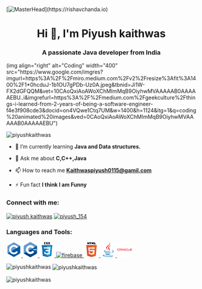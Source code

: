 [![MasterHead](https://1.bp.blogspot.com/-7A4WynwLsM...)](https://rishavchanda.io)
<h1 align="center">Hi 👋, I'm Piyush kaithwas</h1>
<h3 align="center">A passionate Java developer from India</h3>
(img align="right" alt="Coding" width="400" src="https://www.google.com/imgres?imgurl=https%3A%2F%2Fmiro.medium.com%2Fv2%2Fresize%3Afit%3A1400%2F1*0hcduJ-1b1OU7gPDb-Uz0A.jpeg&tbnid=Ji1W-FX2dGFQQM&vet=10CAoQxiAoAWoXChMImMqB9OiyhwMVAAAAAB0AAAAAEBU..i&imgrefurl=https%3A%2F%2Fmedium.com%2Fgeekculture%2Fthings-i-learned-from-2-years-of-being-a-software-engineer-f4e3f908cde3&docid=on4VQwe1Ctq7UM&w=1400&h=1124&itg=1&q=coding%20animated%20images&ved=0CAoQxiAoAWoXChMImMqB9OiyhwMVAAAAAB0AAAAAEBU")

<p align="left"> <img src="https://komarev.com/ghpvc/?username=piyushkaithwas&label=Profile%20views&color=0e75b6&style=flat" alt="piyushkaithwas" /> </p>

- 🌱 I’m currently learning **Java and Data structures.**

- 💬 Ask me about **C,C++,Java**

- 📫 How to reach me **Kaithwaspiyush0115@gamil.com**

- ⚡ Fun fact **I think I am Funny**

<h3 align="left">Connect with me:</h3>
<p align="left">
<a href="https://linkedin.com/in/piyush kaithwas" target="blank"><img align="center" src="https://raw.githubusercontent.com/rahuldkjain/github-profile-readme-generator/master/src/images/icons/Social/linked-in-alt.svg" alt="piyush kaithwas" height="30" width="40" /></a>
<a href="https://instagram.com/piyush_154" target="blank"><img align="center" src="https://raw.githubusercontent.com/rahuldkjain/github-profile-readme-generator/master/src/images/icons/Social/instagram.svg" alt="piyush_154" height="30" width="40" /></a>
</p>

<h3 align="left">Languages and Tools:</h3>
<p align="left"> <a href="https://www.cprogramming.com/" target="_blank" rel="noreferrer"> <img src="https://raw.githubusercontent.com/devicons/devicon/master/icons/c/c-original.svg" alt="c" width="40" height="40"/> </a> <a href="https://www.w3schools.com/cpp/" target="_blank" rel="noreferrer"> <img src="https://raw.githubusercontent.com/devicons/devicon/master/icons/cplusplus/cplusplus-original.svg" alt="cplusplus" width="40" height="40"/> </a> <a href="https://www.w3schools.com/css/" target="_blank" rel="noreferrer"> <img src="https://raw.githubusercontent.com/devicons/devicon/master/icons/css3/css3-original-wordmark.svg" alt="css3" width="40" height="40"/> </a> <a href="https://firebase.google.com/" target="_blank" rel="noreferrer"> <img src="https://www.vectorlogo.zone/logos/firebase/firebase-icon.svg" alt="firebase" width="40" height="40"/> </a> <a href="https://www.w3.org/html/" target="_blank" rel="noreferrer"> <img src="https://raw.githubusercontent.com/devicons/devicon/master/icons/html5/html5-original-wordmark.svg" alt="html5" width="40" height="40"/> </a> <a href="https://www.java.com" target="_blank" rel="noreferrer"> <img src="https://raw.githubusercontent.com/devicons/devicon/master/icons/java/java-original.svg" alt="java" width="40" height="40"/> </a> <a href="https://www.oracle.com/" target="_blank" rel="noreferrer"> <img src="https://raw.githubusercontent.com/devicons/devicon/master/icons/oracle/oracle-original.svg" alt="oracle" width="40" height="40"/> </a> </p>

<p><img align="left" src="https://github-readme-stats.vercel.app/api/top-langs?username=piyushkaithwas&show_icons=true&locale=en&layout=compact" alt="piyushkaithwas" /></p>

<p>&nbsp;<img align="center" src="https://github-readme-stats.vercel.app/api?username=piyushkaithwas&show_icons=true&locale=en" alt="piyushkaithwas" /></p>

<p><img align="center" src="https://github-readme-streak-stats.herokuapp.com/?user=piyushkaithwas&" alt="piyushkaithwas" /></p>
